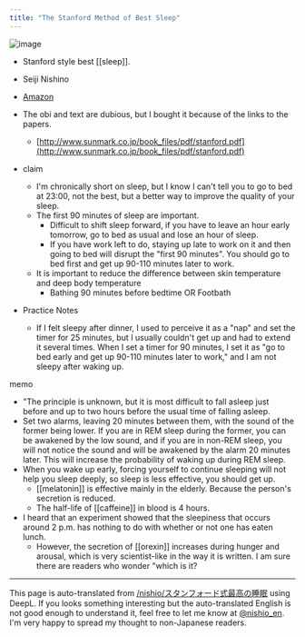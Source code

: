 ```yaml
---
title: "The Stanford Method of Best Sleep"
---
```


![image](https://gyazo.com/09a1b0af590181d83f21dec6a997a4ae/thumb/1000)
- Stanford style best [[sleep]].
- Seiji Nishino
- [Amazon](http://amzn.to/2vM9XWF)
- The obi and text are dubious, but I bought it because of the links to the papers.
    - [http://www.sunmark.co.jp/book_files/pdf/stanford.pdf](http://www.sunmark.co.jp/book_files/pdf/stanford.pdf)
- claim
    - I'm chronically short on sleep, but I know I can't tell you to go to bed at 23:00, not the best, but a better way to improve the quality of your sleep.
    - The first 90 minutes of sleep are important.
        - Difficult to shift sleep forward, if you have to leave an hour early tomorrow, go to bed as usual and lose an hour of sleep.
        - If you have work left to do, staying up late to work on it and then going to bed will disrupt the "first 90 minutes". You should go to bed first and get up 90-110 minutes later to work.
    - It is important to reduce the difference between skin temperature and deep body temperature
        - Bathing 90 minutes before bedtime OR Footbath

- Practice Notes
    - If I felt sleepy after dinner, I used to perceive it as a "nap" and set the timer for 25 minutes, but I usually couldn't get up and had to extend it several times. When I set a timer for 90 minutes, I set it as "go to bed early and get up 90-110 minutes later to work," and I am not sleepy after waking up.

memo
- "The principle is unknown, but it is most difficult to fall asleep just before and up to two hours before the usual time of falling asleep.
- Set two alarms, leaving 20 minutes between them, with the sound of the former being lower. If you are in REM sleep during the former, you can be awakened by the low sound, and if you are in non-REM sleep, you will not notice the sound and will be awakened by the alarm 20 minutes later. This will increase the probability of waking up during REM sleep.
- When you wake up early, forcing yourself to continue sleeping will not help you sleep deeply, so sleep is less effective, you should get up.
    - [[melatonin]] is effective mainly in the elderly. Because the person's secretion is reduced.
    - The half-life of [[caffeine]] in blood is 4 hours.
- I heard that an experiment showed that the sleepiness that occurs around 2 p.m. has nothing to do with whether or not one has eaten lunch.
    - However, the secretion of [[orexin]] increases during hunger and arousal, which is very scientist-like in the way it is written. I am sure there are readers who wonder "which is it?

---
This page is auto-translated from [/nishio/スタンフォード式最高の睡眠](https://scrapbox.io/nishio/スタンフォード式最高の睡眠) using DeepL. If you looks something interesting but the auto-translated English is not good enough to understand it, feel free to let me know at [@nishio_en](https://twitter.com/nishio_en). I'm very happy to spread my thought to non-Japanese readers.